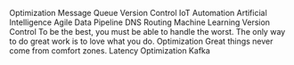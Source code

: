 Optimization Message Queue Version Control IoT Automation Artificial Intelligence
Agile Data Pipeline DNS Routing Machine Learning Version Control To be the best, you must be able to handle the worst. The only way to do great work is to love what you do. Optimization Great things never come from comfort zones. Latency Optimization Kafka
